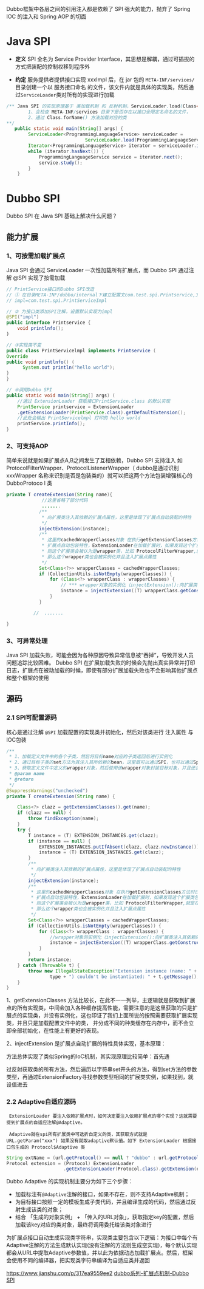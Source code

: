  
 Dubbo框架中各层之间的引用注入都是依赖了 SPI 强大的能力，抛弃了 Spring IOC 的注入和 Spring AOP 的切面

# Java SPI

-  **定义**
	SPI 全名为 Service Provider Interface，其思想是解耦，通过可插拔的方式把装配的控制权移到程序外

-  **约定**
	服务提供者提供接口实现 xxxImpl 后，在 jar 包的 `META-INF/services/` 目录创建一个以 服务接口命名 的文件，该文件内就是具体的实现类，然后通过`ServiceLoader`类对所有的实现进行加载

```java
/** Java SPI 的实现原理基于 类加载机制 和 反射机制，ServiceLoader.load(Class<T> service) 方法加载
		1、会检查 META-INF/services 目录下是否存在以接口全限定名命名的文件，
		2、通过 Class.forName() 方法加载对应的类 
**/
   public static void main(String[] args) {
        ServiceLoader<ProgrammingLanguageService> serviceLoader =  
					         ServiceLoader.load(ProgrammingLanguageService.class);
        Iterator<ProgrammingLanguageService> iterator = serviceLoader.iterator();
        while (iterator.hasNext()) {
            ProgrammingLanguageService service = iterator.next();
            service.study();
        }
    }
```

# Dubbo SPI

Dubbo SPI 在 Java SPI 基础上解决什么问题？
## 能力扩展

### 1、可按需加载扩展点

Java SPI 会通过 ServiceLoader 一次性加载所有扩展点，而 Dubbo SPI 通过注解 @SPI 实现了按需加载

```java
// PrintService接口的Dubbo SPI改造
// ① 在目录META-INF/dubbo/internal下建立配置文com.test.spi.Printservice,文件内容如下
// impl=com.test.spi.PrintServiceImpl 

// ② 为接口类添加SPI注解，设置默认实现为impl
@SPI("impl")   
public interface Printservice {
    void printlnfo();
)

// ③实现类不变
public class PrintServicelmpl implements Printservice ( 
Override
public void printlnfo() (
      System.out println("hello world");
} 
}

// ④调用Dubbo SPI
public static void main(String[] args) ( 
    //通过 ExtensionLoader 获取接口PrintService.class 的默认实现
    PrintService printservice = ExtensionLoader
    .getExtensionLoader(PrintService.class).getDefaultExtension();
    //此处会输出 PrintServicelmpl 打印的 hello world
    printService.printInfo();
}
```

### 2、可支持AOP

简单来说就是如果扩展点A,B之间发生了互相依赖，Dubbo SPI 支持注入 如 ProtocolFilterWrapper、ProtocolListenerWrapper（ dubbo是通过识别 xxxWrapper 名称来识别是否是包装类的）就可以把这两个方法包装增强核心的 DubboProtoco l 类

```java
private T createExtension(String name){
             //这里省略了部分代码
             .......
            /**
             * 向扩展类注入其依赖的扩展点属性，这里是体现了扩展点自动装配的特性
             */
            injectExtension(instance);
            /**
             * 这里的cachedWrapperClasses对象 在执行getExtensionClasses方法时已经赋值
             * 扩展点自动包装特性，ExtensionLoader在加载扩展时，如果发现这个扩展类包含其他扩展点作为构造函数的参数，
             * 则这个扩展类会被认为是wrapper类，比如 ProtocolFilterWrapper,就是在构造函数中注入了 Protocol类型的扩展点
             * 那么这个wrapper类也会被实例化并且注入扩展点属性
             */
            Set<Class<?>> wrapperClasses = cachedWrapperClasses;
            if (CollectionUtils.isNotEmpty(wrapperClasses)) {
                for (Class<?> wrapperClass : wrapperClasses) {
                    // *** wrapper对象的实例化（injectExtension():向扩展类注入其依赖的属性,如扩展类A又依赖了扩展类B，那么就向A中注入扩展类B）
                    instance = injectExtension((T) wrapperClass.getConstructor(type).newInstance(instance));
                }
            }

          //  .......

}
```


### 3、可异常处理

Java SPI 加载失败，可能会因为各种原因导致异常信息被“吞掉”，导致开发人员问题追踪比较困难。
Dubbo SPI 在扩展加载失败的时候会先抛出真实异常并打印日志，扩展点在被动加载的时候，即使有部分扩展加载失败也不会影响其他扩展点和整个框架的使用


## 源码

### 2.1 SPI可配置源码

核心是通过注解 `@SPI` 加载配置的实现类并初始化，然后对该类进行 注入属性 与 IOC包装

```java
/**
 * 1、加载定义文件中的各个子类，然后将目标name对应的子类返回后进行实例化
 * 2、通过目标子类的set方法为其注入其所依赖的bean，这里既可以通过SPI，也可以通过Spring的BeanFactory获取所依赖的bean，injectExtension(instance)。
 * 3、获取定义文件中定义的wrapper对象，然后使用该wrapper对象封装目标对象，并且还会调用其set方法为wrapper对象注入其所依赖的属性
 * @param name
 * @return
 */
@SuppressWarnings("unchecked")
private T createExtension(String name) {

    Class<?> clazz = getExtensionClasses().get(name);
    if (clazz == null) {
        throw findException(name);
    }
    try {
        T instance = (T) EXTENSION_INSTANCES.get(clazz);
        if (instance == null) {
            EXTENSION_INSTANCES.putIfAbsent(clazz, clazz.newInstance());
            instance = (T) EXTENSION_INSTANCES.get(clazz);
        }
        /**
         * 向扩展类注入其依赖的扩展点属性，这里是体现了扩展点自动装配的特性
         */
        injectExtension(instance);
        /**
         * 这里的cachedWrapperClasses对象 在执行getExtensionClasses方法时已经赋值
         * 扩展点自动包装特性，ExtensionLoader在加载扩展时，如果发现这个扩展类包含其他扩展点作为构造函数的参数，
         * 则这个扩展类会被认为是wrapper类，比如 ProtocolFilterWrapper,就是在构造函数中注入了 Protocol类型的扩展点
         * 那么这个wrapper类也会被实例化并且注入扩展点属性
         */
        Set<Class<?>> wrapperClasses = cachedWrapperClasses;
        if (CollectionUtils.isNotEmpty(wrapperClasses)) {
            for (Class<?> wrapperClass : wrapperClasses) {
                //wrapper对象的实例化（injectExtension():向扩展类注入其依赖的属性,如扩展类A又依赖了扩展类B，那么就向A中注入扩展类B）
                instance = injectExtension((T) wrapperClass.getConstructor(type).newInstance(instance));
            }
        }
        return instance;
    } catch (Throwable t) {
        throw new IllegalStateException("Extension instance (name: " + name + ", class: " +
                type + ") couldn't be instantiated: " + t.getMessage(), t);
    }
}
```

1、getExtensionClasses 方法比较长，在此不一一列举，主逻辑就是获取到扩展点的所有实现类，中间会加入各种缓存提高性能，需要注意的是这里获取的只是扩展点的实现类，并没有实例化，这也印证了我们上面所说的按照需要获取扩展实现类，并且只是加载配置文件中的类， 并分成不同的种类缓存在内存中，而不会立即全部初始化，在性能上有更好的表现。

2、injectExtension 是扩展点自动扩展的特性具体实现，基本原理：

方法总体实现了类似Spring的IoC机制，其实现原理比较简单：首先通

过反射获取类的所有方法，然后遍历以字符串set开头的方法，得到set方法的参数类型，再通过ExtensionFactory寻找参数类型相同的扩展类实例，如果找到，就设值进去

### 2.2 Adaptive自适应源码

```
 ExtensionLoader 要注入依赖扩展点时，如何决定要注入依赖扩展点的哪个实现？这就需要提到扩展点的自适应注解@Adaptive。

 Adaptive就在spi所有扩展类中可选折自定义的类，其获取方式就是URL.getParam("xxx") 如果没有就取adaptive默认值。如下 ExtensionLoader 根据接口包生成的 Protocol$Adaptive 类
```

```java
String extName = (url.getProtocol() == null ? "dubbo" : url.getProtocol());
Protocol extension = (Protocol) ExtensionLoader
                     .getExtensionLoader(Protocol.class).getExtension(extName);
```

Dubbo Adaptive 的实现机制主要分为如下三个步骤：

- 加载标注有`@Adaptive`注解的接口，如果不存在，则不支持Adaptive机制；
- 为目标接口按照一定的模板生成子类代码，并且编译生成的代码，然后通过反射生成该类的对象；
- 结合 「生成的对象实例」 + 「传入的URL对象」，获取指定key的配置，然后加载该key对应的类对象，最终将调用委托给该类对象进行

为扩展点接口自动生成实现类字符串，实现类主要包含以下逻辑：为接口中每个有Adaptive注解的方法生成默认实现(没有注解的方法则生成空实现)，每个默认实现都会从URL中提取Adaptive参数值，并以此为依据动态加载扩展点。然后，框架会使用不同的编译器，把实现类字符串编译为自适应类并返回



https://www.jianshu.com/p/317ea9559ee2
[dubbo系列-扩展点机制-Dubbo SPI](https://www.jianshu.com/p/317ea9559ee2)